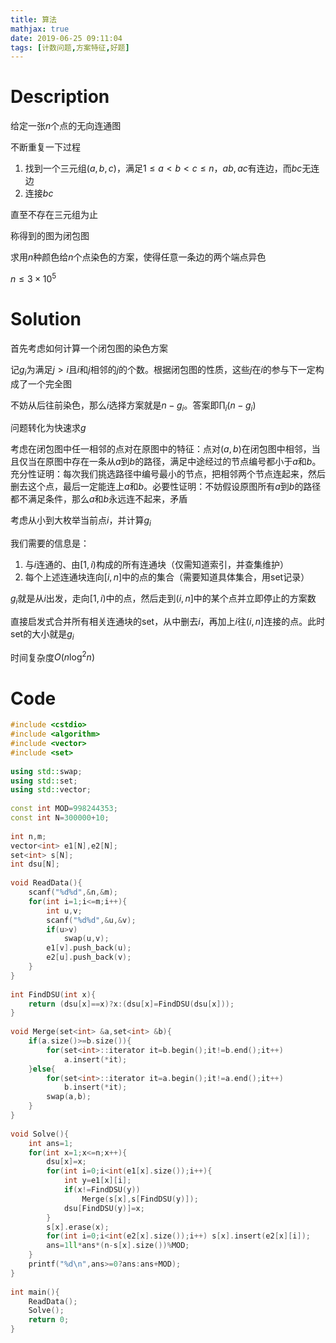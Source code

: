 ```yaml
---
title: 算法
mathjax: true
date: 2019-06-25 09:11:04
tags: [计数问题,方案特征,好题]
---
```


# Description

给定一张$n$个点的无向连通图

不断重复一下过程

1. 找到一个三元组$(a,b,c)$，满足$1 \le a < b < c \le n$，$ab,ac$有连边，而$bc$无连边
2. 连接$bc$

直至不存在三元组为止

称得到的图为闭包图

求用$n$种颜色给$n$个点染色的方案，使得任意一条边的两个端点异色

$n \le 3 \times 10^5$

<!-- more -->

# Solution

首先考虑如何计算一个闭包图的染色方案

记$g_i$为满足$j>i$且$i$和$j$相邻的$j$的个数。根据闭包图的性质，这些$j$在$i$的参与下一定构成了一个完全图

不妨从后往前染色，那么$i$选择方案就是$n-g_i$。答案即$\prod_i (n-g_i)$

问题转化为快速求$g$

考虑在闭包图中任一相邻的点对在原图中的特征：点对$(a,b)$在闭包图中相邻，当且仅当在原图中存在一条从$a$到$b$的路径，满足中途经过的节点编号都小于$a$和$b$。充分性证明：每次我们挑选路径中编号最小的节点，把相邻两个节点连起来，然后删去这个点，最后一定能连上$a$和$b$。必要性证明：不妨假设原图所有$a$到$b$的路径都不满足条件，那么$a$和$b$永远连不起来，矛盾

考虑从小到大枚举当前点$i$，并计算$g_i$

我们需要的信息是：

1. 与$i$连通的、由$[1,i)$构成的所有连通块（仅需知道索引，并查集维护）
2. 每个上述连通块连向$[i,n]$中的点的集合（需要知道具体集合，用set记录）

$g_i$就是从$i$出发，走向$[1,i)$中的点，然后走到$(i,n]$中的某个点并立即停止的方案数

直接启发式合并所有相关连通块的set，从中删去$i$，再加上$i$往$(i,n]$连接的点。此时set的大小就是$g_i$

时间复杂度$O(n \log^2 n)$

# Code

```c++
#include <cstdio>
#include <algorithm>
#include <vector>
#include <set>
 
using std::swap;
using std::set;
using std::vector;
 
const int MOD=998244353;
const int N=300000+10;
 
int n,m;
vector<int> e1[N],e2[N];
set<int> s[N];
int dsu[N];
 
void ReadData(){
    scanf("%d%d",&n,&m);
    for(int i=1;i<=m;i++){
        int u,v;
        scanf("%d%d",&u,&v);
        if(u>v)
            swap(u,v);
        e1[v].push_back(u);
        e2[u].push_back(v);
    }
}
 
int FindDSU(int x){
    return (dsu[x]==x)?x:(dsu[x]=FindDSU(dsu[x]));
}
 
void Merge(set<int> &a,set<int> &b){
    if(a.size()>=b.size()){
        for(set<int>::iterator it=b.begin();it!=b.end();it++)
            a.insert(*it);
    }else{
        for(set<int>::iterator it=a.begin();it!=a.end();it++)
            b.insert(*it);
        swap(a,b);
    }
}
 
void Solve(){
    int ans=1;
    for(int x=1;x<=n;x++){
        dsu[x]=x;
        for(int i=0;i<int(e1[x].size());i++){
            int y=e1[x][i];
            if(x!=FindDSU(y))
                Merge(s[x],s[FindDSU(y)]);
            dsu[FindDSU(y)]=x;
        }
        s[x].erase(x);
        for(int i=0;i<int(e2[x].size());i++) s[x].insert(e2[x][i]);
        ans=1ll*ans*(n-s[x].size())%MOD;
    }
    printf("%d\n",ans>=0?ans:ans+MOD);
}
 
int main(){
    ReadData();
    Solve();
    return 0;
}
```


